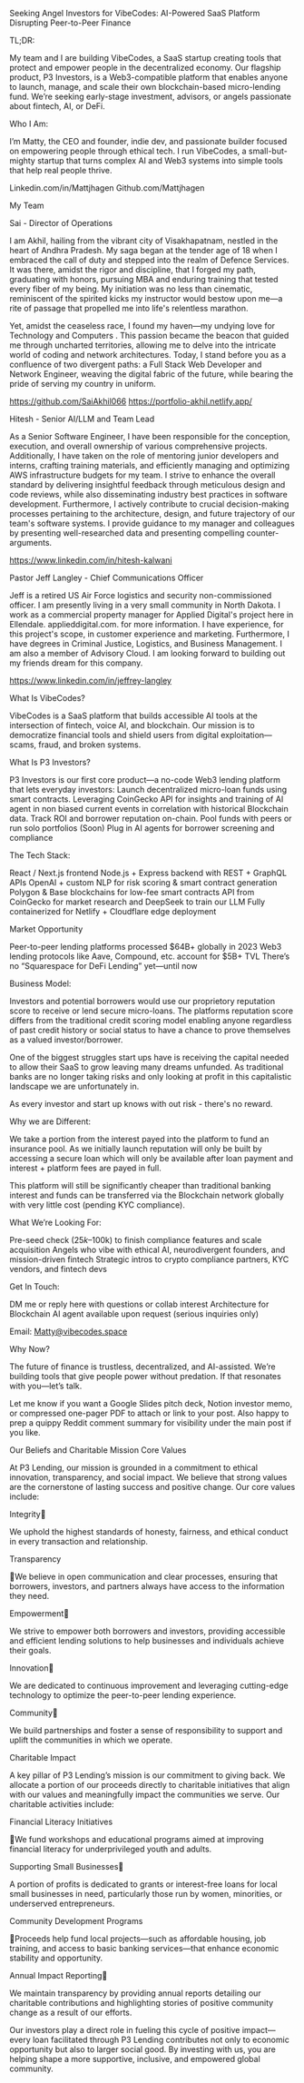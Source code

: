 Seeking Angel Investors for VibeCodes: AI-Powered SaaS Platform Disrupting Peer-to-Peer Finance


TL;DR: 

My team and I are building VibeCodes, a SaaS startup creating tools that protect and empower people in the decentralized economy. Our flagship product, P3 Investors, is a Web3-compatible platform that enables anyone to launch, manage, and scale their own blockchain-based micro-lending fund. We’re seeking early-stage investment, advisors, or angels passionate about fintech, AI, or DeFi.

Who I Am:

I’m Matty, the CEO and founder, indie dev, and passionate builder focused on empowering people through ethical tech. I run VibeCodes, a small-but-mighty startup that turns complex AI and Web3 systems into simple tools that help real people thrive.

Linkedin.com/in/Mattjhagen
Github.com/Mattjhagen

My Team

Sai - Director of Operations

I am Akhil, hailing from the vibrant city of Visakhapatnam, nestled in the heart of Andhra Pradesh. My saga began at the tender age of 18 when I embraced the call of duty and stepped into the realm of Defence Services. It was there, amidst the rigor and discipline, that I forged my path, graduating with honors, pursuing MBA and enduring training that tested every fiber of my being. My initiation was no less than cinematic, reminiscent of the spirited kicks my instructor would bestow upon me—a rite of passage that propelled me into life's relentless marathon.

Yet, amidst the ceaseless race, I found my haven—my undying love for Technology and Computers . This passion became the beacon that guided me through uncharted territories, allowing me to delve into the intricate world of coding and network architectures. Today, I stand before you as a confluence of two divergent paths: a Full Stack Web Developer and Network Engineer, weaving the digital fabric of the future, while bearing the pride of serving my country in uniform.

https://github.com/SaiAkhil066
https://portfolio-akhil.netlify.app/

Hitesh - Senior AI/LLM and Team Lead

As a Senior Software Engineer, I have been responsible for the conception, execution, and overall ownership of various comprehensive projects. Additionally, I have taken on the role of mentoring junior developers and interns, crafting training materials, and efficiently managing and optimizing AWS infrastructure budgets for my team.
I strive to enhance the overall standard by delivering insightful feedback through meticulous design and code reviews, while also disseminating industry best practices in software development. Furthermore, I actively contribute to crucial decision-making processes pertaining to the architecture, design, and future trajectory of our team's software systems. I provide guidance to my manager and colleagues by presenting well-researched data and presenting compelling counter-arguments.

https://www.linkedin.com/in/hitesh-kalwani

Pastor Jeff Langley - Chief Communications Officer

Jeff is a retired US Air Force logistics and security non-commissioned officer. I am presently living in a very small community in North Dakota. I work as a commercial property manager for Applied Digital's project here in Ellendale. applieddigital.com. for more information. I have experience, for this project's scope, in customer experience and marketing. Furthermore, I have degrees in Criminal Justice, Logistics, and Business Management. I am also a member of Advisory Cloud. I am looking forward to building out my friends dream for this company.

https://www.linkedin.com/in/jeffrey-langley

What Is VibeCodes?

VibeCodes is a SaaS platform that builds accessible AI tools at the intersection of fintech, voice AI, and blockchain. Our mission is to democratize financial tools and shield users from digital exploitation—scams, fraud, and broken systems.

 What Is P3 Investors?

P3 Investors is our first core product—a no-code Web3 lending platform that lets everyday investors:
Launch decentralized micro-loan funds using smart contracts. Leveraging CoinGecko API for insights and training of AI agent in non biased current events in correlation with historical Blockchain data.
Track ROI and borrower reputation on-chain.
Pool funds with peers or run solo portfolios
(Soon) Plug in AI agents for borrower screening and compliance


The Tech Stack:

React / Next.js frontend
Node.js + Express backend with REST + GraphQL APIs
OpenAI + custom NLP for risk scoring & smart contract generation
Polygon & Base blockchains for low-fee smart contracts
API from CoinGecko for market research and DeepSeek to train our LLM
Fully containerized for Netlify + Cloudflare edge deployment

Market Opportunity

Peer-to-peer lending platforms processed $64B+ globally in 2023
Web3 lending protocols like Aave, Compound, etc. account for $5B+ TVL
There’s no “Squarespace for DeFi Lending” yet—until now

Business Model:

Investors and potential borrowers would use our proprietory reputation score to receive or lend secure micro-loans. The platforms reputation score differs from the traditional credit scoring model enabling anyone regardless of past credit history or social status to have a chance to prove themselves as a valued investor/borrower.

One of the biggest struggles start ups have is receiving the capital needed to allow their SaaS to grow leaving many dreams unfunded. As traditional banks are no longer taking risks and only looking at profit in this capitalistic landscape we are unfortunately in. 

As every investor and start up knows with out risk - there's no reward.

Why we are Different: 

We take a portion from the interest payed into the platform to fund an insurance pool. As we initially launch reputation will only be built by accessing a secure loan which will only be available after loan payment and interest + platform fees are payed in full. 

This platform will still be significantly cheaper than traditional banking interest and funds can be transferred via the Blockchain network globally with very little cost (pending KYC compliance).

What We’re Looking For:

Pre-seed check ($25k–$100k) to finish compliance features and scale acquisition
Angels who vibe with ethical AI, neurodivergent founders, and mission-driven fintech
Strategic intros to crypto compliance partners, KYC vendors, and fintech devs

Get In Touch:

DM me or reply here with questions or collab interest
Architecture for Blockchain AI agent available upon request (serious inquiries only)

Email: Matty@vibecodes.space

Why Now?

The future of finance is trustless, decentralized, and AI-assisted. We’re building tools that give people power without predation. If that resonates with you—let’s talk.

Let me know if you want a Google Slides pitch deck, Notion investor memo, or compressed one-pager PDF to attach or link to your post.
Also happy to prep a quippy Reddit comment summary for visibility under the main post if you like.

Our Beliefs and Charitable Mission
Core Values

At P3 Lending, our mission is grounded in a commitment to ethical innovation, transparency, and social impact. We believe that strong values are the cornerstone of lasting success and positive change. Our core values include:

Integrity

We uphold the highest standards of honesty, fairness, and ethical conduct in every transaction and relationship.

Transparency

We believe in open communication and clear processes, ensuring that borrowers, investors, and partners always have access to the information they need.

Empowerment

We strive to empower both borrowers and investors, providing accessible and efficient lending solutions to help businesses and individuals achieve their goals.

Innovation

We are dedicated to continuous improvement and leveraging cutting-edge technology to optimize the peer-to-peer lending experience.

Community

We build partnerships and foster a sense of responsibility to support and uplift the communities in which we operate.

Charitable Impact

A key pillar of P3 Lending’s mission is our commitment to giving back. We allocate a portion of our proceeds directly to charitable initiatives that align with our values and meaningfully impact the communities we serve. Our charitable activities include:

Financial Literacy Initiatives

We fund workshops and educational programs aimed at improving financial literacy for underprivileged youth and adults.

Supporting Small Businesses

A portion of profits is dedicated to grants or interest-free loans for local small businesses in need, particularly those run by women, minorities, or underserved entrepreneurs.

Community Development Programs

Proceeds help fund local projects—such as affordable housing, job training, and access to basic banking services—that enhance economic stability and opportunity.

Annual Impact Reporting

We maintain transparency by providing annual reports detailing our charitable contributions and highlighting stories of positive community change as a result of our efforts.

Our investors play a direct role in fueling this cycle of positive impact—every loan facilitated through P3 Lending contributes not only to economic opportunity but also to larger social good. By investing with us, you are helping shape a more supportive, inclusive, and empowered global community.
